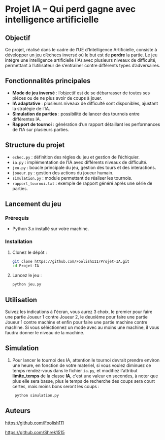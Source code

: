 # Projet IA – Qui perd gagne avec intelligence artificielle

## Objectif

Ce projet, réalisé dans le cadre de l’UE d’Intelligence Artificielle, consiste à développer un jeu d’échecs inversé où le but est de **perdre** la partie. Le jeu intègre une intelligence artificielle (IA) avec plusieurs niveaux de difficulté, permettant à l’utilisateur de s’entraîner contre différents types d’adversaires.

## Fonctionnalités principales

- **Mode de jeu inversé** : l’objectif est de se débarrasser de toutes ses pièces ou de ne plus avoir de coups à jouer.
- **IA adaptative** : plusieurs niveaux de difficulté sont disponibles, ajustant la stratégie de l’IA.
- **Simulation de parties** : possibilité de lancer des tournois entre différentes IA.
- **Rapport de tournoi** : génération d’un rapport détaillant les performances de l’IA sur plusieurs parties.

## Structure du projet

- `echec.py` : définition des règles du jeu et gestion de l’échiquier.
- `ia.py` : implémentation de l’IA avec différents niveaux de difficulté.
- `jeu.py` : boucle principale du jeu, gestion des tours et des interactions.
- `joueur.py` : gestion des actions du joueur humain.
- `simulation.py` : module permettant de réaliser les tournois.
- `rapport_tournoi.txt` : exemple de rapport généré après une série de parties.

## Lancement du jeu

### Prérequis

- Python 3.x installé sur votre machine.

### Installation

1. Clonez le dépôt :
   ```bash
   git clone https://github.com/Foolish111/Projet-IA.git
   cd Projet-IA

2. Lancez le jeu :

    ```bash
    python jeu.py

## Utilisation 

Suivez les indications à l'écran, vous aurez 3 choix, le premier pour faire une partie Joueur 1 contre Joueur 2, 
le deuxième pour faire une partie Joueur 1 contre machine et enfin pour faire une partie machine contre machine. Si vous séléctionnez un mode avec au moins une machine, il vous faudra donner le niveau de la machine.


## Simulation

1. Pour lancer le tournoi des IA, attention le tournoi devrait prendre environ une heure, en fonction de votre materiel, si vous voulez diminuez ce temps
rendez-vous dans le fichier `ia.py`, et modifiez l'attribut **limite_temps** de la classe **IA**, c'est une valeur en secondes, à noter que plus elle sera basse, plus le temps de recherche des coups sera court certes, mais moins bons seront les coups :

   ```bash
    python simulation.py

## Auteurs

https://github.com/Foolish111

https://github.com/Shrek1515
